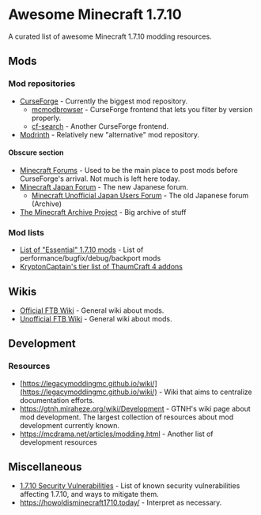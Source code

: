 # Awesome Minecraft 1.7.10

A curated list of awesome Minecraft 1.7.10 modding resources.

## Mods

### Mod repositories

* [CurseForge](https://curseforge.com/) - Currently the biggest mod repository.
    * [mcmodbrowser](https://mcmodbrowser.github.io/) - CurseForge frontend that lets you filter by version properly.
    * [cf-search](https://superstormer.github.io/cf-search) - Another CurseForge frontend.
* [Modrinth](https://modrinth.com/) - Relatively new "alternative" mod repository.

#### Obscure section

* [Minecraft Forums](https://www.minecraftforum.net/forums/mapping-and-modding-java-edition/minecraft-mods) - Used to be the main place to post mods before CurseForge's arrival. Not much is left here today.
* [Minecraft Japan Forum](https://forum.civa.jp/viewforum.php?f=3) - The new Japanese forum.
    * [Minecraft Unofficial Japan Users Forum](https://web.archive.org/web/20190715113857/https://forum.minecraftuser.jp/viewforum.php?f=13) - The old Japanese forum  (Archive)
* [The Minecraft Archive Project](https://map.crummy.com/) - Big archive of stuff

### Mod lists

* [List of "Essential" 1.7.10 mods](https://gist.github.com/makamys/7cb74cd71d93a4332d2891db2624e17c) - List of performance/bugfix/debug/backport mods
* [KryptonCaptain's tier list of ThaumCraft 4 addons](https://github.com/KryptonCaptain/Misc-Files/blob/master/TC4%20addon%20list.md)

## Wikis

* [Official FTB Wiki](https://ftb.fandom.com/) - General wiki about mods.
* [Unofficial FTB Wiki](https://ftbwiki.org/) - General wiki about mods.

## Development

### Resources

* [https://legacymoddingmc.github.io/wiki/](https://legacymoddingmc.github.io/wiki/) - Wiki that aims to centralize documentation efforts.
* https://gtnh.miraheze.org/wiki/Development - GTNH's wiki page about mod development. The largest collection of resources about mod development currently known.
* https://mcdrama.net/articles/modding.html - Another list of development resources

## Miscellaneous

* [1.7.10 Security Vulnerabilities](https://gist.github.com/makamys/3cc10a6c552b6b3d52e09da256ac8f7b) - List of known security vulnerabilities affecting 1.7.10, and ways to mitigate them.
* https://howoldisminecraft1710.today/ - Interpret as necessary.
